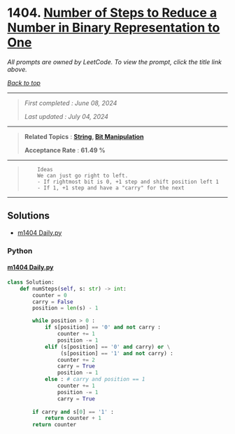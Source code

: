 # 1404. [Number of Steps to Reduce a Number in Binary Representation to One](<https://leetcode.com/problems/number-of-steps-to-reduce-a-number-in-binary-representation-to-one>)

*All prompts are owned by LeetCode. To view the prompt, click the title link above.*

*[Back to top](<../README.md>)*

------

> *First completed : June 08, 2024*
>
> *Last updated : July 04, 2024*

------

> **Related Topics** : **[String](<by_topic/String.md>), [Bit Manipulation](<by_topic/Bit Manipulation.md>)**
>
> **Acceptance Rate** : **61.49 %**

------

> ``` 
>     Ideas
>     We can just go right to left. 
>     - If rightmost bit is 0, +1 step and shift position left 1
>     - If 1, +1 step and have a "carry" for the next 
> ```
> 
> 

------

## Solutions

- [m1404 Daily.py](<../my-submissions/m1404 Daily.py>)
### Python
#### [m1404 Daily.py](<../my-submissions/m1404 Daily.py>)
```Python
class Solution:
    def numSteps(self, s: str) -> int:
        counter = 0
        carry = False
        position = len(s) - 1

        while position > 0 :
            if s[position] == '0' and not carry :
                counter += 1
                position -= 1
            elif (s[position] == '0' and carry) or \
                 (s[position] == '1' and not carry) :
                counter += 2
                carry = True
                position -= 1
            else : # carry and position == 1
                counter += 1
                position -= 1
                carry = True
        
        if carry and s[0] == '1' :
            return counter + 1
        return counter
```

